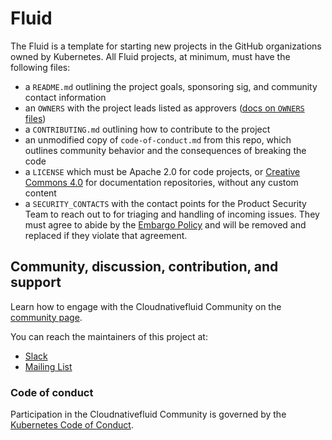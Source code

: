 # Fluid

The Fluid is a template for starting new projects in the GitHub organizations owned by Kubernetes. All Fluid projects, at minimum, must have the following files:

- a `README.md` outlining the project goals, sponsoring sig, and community contact information
- an `OWNERS` with the project leads listed as approvers ([docs on `OWNERS` files][owners])
- a `CONTRIBUTING.md` outlining how to contribute to the project
- an unmodified copy of `code-of-conduct.md` from this repo, which outlines community behavior and the consequences of breaking the code
- a `LICENSE` which must be Apache 2.0 for code projects, or [Creative Commons 4.0] for documentation repositories, without any custom content
- a `SECURITY_CONTACTS` with the contact points for the Product Security Team 
  to reach out to for triaging and handling of incoming issues. They must agree to abide by the
  [Embargo Policy](https://git.k8s.io/security/private-distributors-list.md#embargo-policy)
  and will be removed and replaced if they violate that agreement.

## Community, discussion, contribution, and support

Learn how to engage with the Cloudnativefluid Community on the [community page](http://kubernetes.io/community/).

You can reach the maintainers of this project at:

- [Slack](http://slack.k8s.io/)
- [Mailing List](https://groups.google.com/forum/#!forum/kubernetes-dev)

### Code of conduct

Participation in the Cloudnativefluid Community is governed by the [Kubernetes Code of Conduct](code-of-conduct.md).

[owners]: https://git.k8s.io/community/contributors/guide/owners.md
[Creative Commons 4.0]: https://git.k8s.io/website/LICENSE
